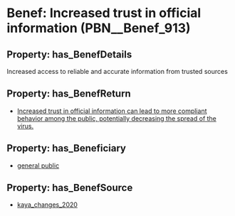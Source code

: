 # Benef: __Increased trust in official information__ (PBN__Benef_913)

## Property: has_BenefDetails

Increased access to reliable and accurate information from trusted sources

## Property: has_BenefReturn

* [Increased trust in official information can lead to more compliant behavior among the public, potentially decreasing the spread of the virus.](../BenefReturn/PBN__BenefReturn_1000)

## Property: has_Beneficiary

* [general public](../Stakeholder/PBN__Stakeholder_29)

## Property: has_BenefSource

* [kaya_changes_2020](../Article/PBN__Article_185)

